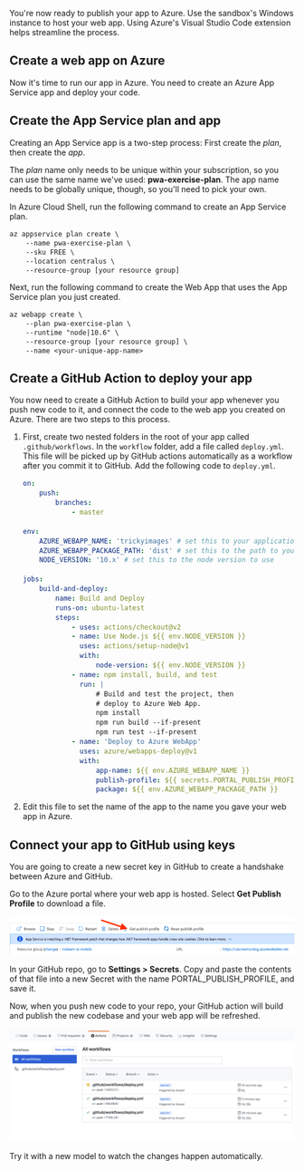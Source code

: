 You're now ready to publish your app to Azure. Use the sandbox's Windows instance to host your web app. Using Azure's Visual Studio Code extension helps streamline the process.

## Create a web app on Azure

Now it's time to run our app in Azure. You need to create an Azure App Service app and deploy your code.

## Create the App Service plan and app

Creating an App Service app is a two-step process: First create the _plan_, then create the _app_.

The _plan_ name only needs to be unique within your subscription, so you can use the same name we've used: **pwa-exercise-plan**. The app name needs to be globally unique, though, so you'll need to pick your own.

In Azure Cloud Shell, run the following command to create an App Service plan.

```azurecli
az appservice plan create \
    --name pwa-exercise-plan \
    --sku FREE \
    --location centralus \
    --resource-group [your resource group]
```

Next, run the following command to create the Web App that uses the App Service plan you just created.

```azurecli
az webapp create \
    --plan pwa-exercise-plan \
    --runtime "node|10.6" \
    --resource-group [your resource group] \
    --name <your-unique-app-name>
```

## Create a GitHub Action to deploy your app

You now need to create a GitHub Action to build your app whenever you push new code to it, and connect the code to the web app you created on Azure. There are two steps to this process.

1. First, create two nested folders in the root of your app called `.github/workflows`. In the `workflow` folder, add a file called `deploy.yml`. This file will be picked up by GitHub actions automatically as a workflow after you commit it to GitHub. Add the following code to `deploy.yml`.

    ```yaml
    on:
        push:
            branches:
                - master
    
    env:
        AZURE_WEBAPP_NAME: 'trickyimages' # set this to your application's name
        AZURE_WEBAPP_PACKAGE_PATH: 'dist' # set this to the path to your web app project, for Vue.js it's dist
        NODE_VERSION: '10.x' # set this to the node version to use
    
    jobs:
        build-and-deploy:
            name: Build and Deploy
            runs-on: ubuntu-latest
            steps:
                - uses: actions/checkout@v2
                - name: Use Node.js ${{ env.NODE_VERSION }}
                  uses: actions/setup-node@v1
                  with:
                      node-version: ${{ env.NODE_VERSION }}
                - name: npm install, build, and test
                  run: |
                      # Build and test the project, then
                      # deploy to Azure Web App.
                      npm install
                      npm run build --if-present
                      npm run test --if-present
                - name: 'Deploy to Azure WebApp'
                  uses: azure/webapps-deploy@v1
                  with:
                      app-name: ${{ env.AZURE_WEBAPP_NAME }}
                      publish-profile: ${{ secrets.PORTAL_PUBLISH_PROFILE }}
                      package: ${{ env.AZURE_WEBAPP_PACKAGE_PATH }}
    ```

1. Edit this file to set the name of the app to the name you gave your web app in Azure.

## Connect your app to GitHub using keys

You are going to create a new secret key in GitHub to create a handshake between Azure and GitHub.

Go to the Azure portal where your web app is hosted. Select **Get Publish Profile** to download a file.

![your profile.](../media/profile.png)

In your GitHub repo, go to **Settings > Secrets**. Copy and paste the contents of that file into a new Secret with the name PORTAL_PUBLISH_PROFILE, and save it.

Now, when you push new code to your repo, your GitHub action will build and publish the new codebase and your web app will be refreshed.

![Publishing changes.](../media/github-actions.png)

Try it with a new model to watch the changes happen automatically.
